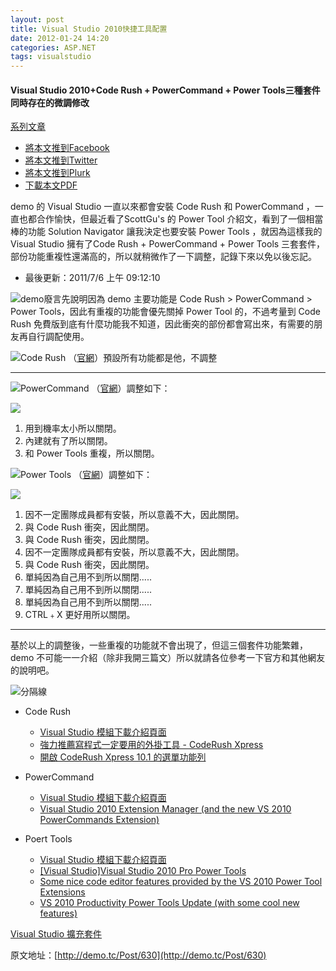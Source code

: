 ```yaml
--- 
layout: post 
title: Visual Studio 2010快捷工具配置 
date: 2012-01-24 14:20
categories: ASP.NET
tags: visualstudio
---
```



#### Visual Studio 2010+Code Rush + PowerCommand + Power Tools三種套件同時存在的微調修改

[系列文章](http://demo.tc/SeriesArticleList/Visual%20Studio%20%E7%B2%BE%E9%81%B8%E6%93%B4%E5%85%85%E5%A5%97%E4%BB%B6)

-  [將本文推到Facebook](http://www.facebook.com/sharer.php?t=[Visual%20Studio%202010]%20Code%20Rush%20+%20PowerCommand%20+%20Power%20Tools%20%E4%B8%89%E7%A8%AE%E5%A5%97%E4%BB%B6%E5%90%8C%E6%99%82%E5%AD%98%E5%9C%A8%E7%9A%84%E5%BE%AE%E8%AA%BF%E4%BF%AE%E6%94%B9-demo%E5%B0%8F%E9%8B%AA&u=http://demo.tc/Post/630)
-   [將本文推到Twitter](http://twitter.com/?status=http://demo.tc/Post/630%20[Visual%20Studio%202010]%20Code%20Rush%20+%20PowerCommand%20+%20Power%20Tools%20%E4%B8%89%E7%A8%AE%E5%A5%97%E4%BB%B6%E5%90%8C%E6%99%82%E5%AD%98%E5%9C%A8%E7%9A%84%E5%BE%AE%E8%AA%BF%E4%BF%AE%E6%94%B9+-+demo%E5%B0%8F%E9%8B%AA)
-   [將本文推到Plurk](http://plurk.com/?status=http://demo.tc/Post/630+([Visual%20Studio%202010]%20Code%20Rush%20+%20PowerCommand%20+%20Power%20Tools%20%E4%B8%89%E7%A8%AE%E5%A5%97%E4%BB%B6%E5%90%8C%E6%99%82%E5%AD%98%E5%9C%A8%E7%9A%84%E5%BE%AE%E8%AA%BF%E4%BF%AE%E6%94%B9+-+demo%E5%B0%8F%E9%8B%AA)&qualifier=shares)
-   [下載本文PDF](http://pdfmyurl.com/?url=http://demo.tc/Post/630)

demo 的 Visual Studio 一直以來都會安裝 Code Rush 和 PowerCommand
，一直也都合作愉快，但最近看了ScottGu's 的 Power Tool
介紹文，看到了一個相當棒的功能 Solution Navigator 讓我決定也要安裝 Power
Tools ，就因為這樣我的 Visual Studio 擁有了Code Rush + PowerCommand +
Power Tools
三套套件，部份功能重複性還滿高的，所以就稍微作了一下調整，記錄下來以免以後忘記。

-   最後更新：2011/7/6 上午 09:12:10

![demo廢言](http://demo.tc/images/msn/demosay.gif "demo廢言")先說明因為
demo 主要功能是 Code Rush \> PowerCommand \> Power
Tools，因此有重複的功能會優先關掉 Power Tool 的，不過考量到 Code Rush
免費版到底有什麼功能我不知道，因此衝突的部份都會寫出來，有需要的朋友再自行調配使用。

![](http://lh3.ggpht.com/_PgurvCEASJs/TFz8N-4jlFI/AAAAAAAAGjA/Ocr7cVFvqxo/s800/CPPTools01.gif)Code
Rush
（[官網](http://visualstudiogallery.msdn.microsoft.com/zh-TW/F9CDA5D8-10AF-4CC6-9D17-207222A3FD13)）預設所有功能都是他，不調整

* * * * *

![](http://lh5.ggpht.com/_PgurvCEASJs/TFz8NyaBirI/AAAAAAAAGjE/nyQLSYxbzps/s800/CPPTools02.gif)PowerCommand
（[官網](http://visualstudiogallery.msdn.microsoft.com/en-us/e5f41ad9-4edc-4912-bca3-91147db95b99)）調整如下：

![](http://lh5.ggpht.com/_PgurvCEASJs/TFz8OK_ov6I/AAAAAAAAGjM/swibUMiJ_3w/s800/CPPTools04.gif)

1.  用到機率太小所以關閉。
2.  內建就有了所以關閉。
3.  和 Power Tools 重複，所以關閉。

![](http://lh5.ggpht.com/_PgurvCEASJs/TFz8N2d1vOI/AAAAAAAAGjI/tE9LSJdYbIU/s800/CPPTools03.gif)Power
Tools
（[官網](http://visualstudiogallery.msdn.microsoft.com/en-us/d0d33361-18e2-46c0-8ff2-4adea1e34fef)）調整如下：

![](http://lh4.ggpht.com/_PgurvCEASJs/TFz8OLAP1QI/AAAAAAAAGjQ/D629sgQK1Zg/s800/CPPTools05.gif)

1.  因不一定團隊成員都有安裝，所以意義不大，因此關閉。
2.  與 Code Rush 衝突，因此關閉。
3.  與 Code Rush 衝突，因此關閉。
4.  因不一定團隊成員都有安裝，所以意義不大，因此關閉。
5.  與 Code Rush 衝突，因此關閉。
6.  單純因為自己用不到所以關閉.....
7.  單純因為自己用不到所以關閉.....
8.  單純因為自己用不到所以關閉.....
9.  CTRL﹢X 更好用所以關閉。

* * * * *

基於以上的調整後，一些重複的功能就不會出現了，但這三個套件功能繁雜，demo
不可能一一介紹（除非我開三篇文）所以就請各位參考一下官方和其他網友的說明吧。

![分隔線](http://demo.tc/images/msn/linkPage.gif "分隔線")

-   Code Rush
    -   [Visual Studio
        模組下載介紹頁面](http://visualstudiogallery.msdn.microsoft.com/zh-TW/F9CDA5D8-10AF-4CC6-9D17-207222A3FD13)
    -   [強力推薦寫程式一定要用的外掛工具 - CodeRush
        Xpress](http://www.dotblogs.com.tw/sam319/archive/2009/12/31/12747.aspx)
    -   [開啟 CodeRush Xpress 10.1
        的選單功能列](http://www.minitw.com/archives/633)

-   PowerCommand
    -   [Visual Studio
        模組下載介紹頁面](http://visualstudiogallery.msdn.microsoft.com/en-us/e5f41ad9-4edc-4912-bca3-91147db95b99)
    -   [Visual Studio 2010 Extension Manager (and the new VS 2010
        PowerCommands
        Extension)](http://weblogs.asp.net/scottgu/archive/2010/05/03/visual-studio-2010-extension-manager-and-the-new-vs-2010-powercommands-extension.aspx)

-   Poert Tools
    -   [Visual Studio
        模組下載介紹頁面](http://visualstudiogallery.msdn.microsoft.com/en-us/d0d33361-18e2-46c0-8ff2-4adea1e34fef)
    -   [[Visual Studio]Visual Studio 2010 Pro Power
        Tools](http://www.dotblogs.com.tw/larrynung/archive/2010/06/14/15862.aspx)
    -   [Some nice code editor features provided by the VS 2010 Power
        Tool
        Extensions](http://weblogs.asp.net/scottgu/archive/2010/08/04/some-nice-code-editor-features-provided-by-the-vs-2010-power-tool-extensions.aspx)
    -   [VS 2010 Productivity Power Tools Update (with some cool new
        features)](http://weblogs.asp.net/scottgu/archive/2010/07/19/vs-2010-productivity-power-tools-update-with-some-cool-new-features.aspx)

[Visual Studio
擴充套件](http://demo.tc/Tag/Visual%20Studio%20%E6%93%B4%E5%85%85%E5%A5%97%E4%BB%B6)

原文地址：[http://demo.tc/Post/630](http://demo.tc/Post/630)
